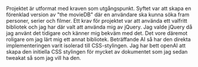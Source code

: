 Projektet är utformat med kraven som utgångspunkt. Syftet var att skapa en förenklad version av "the movieDB" där en användare ska kunna söka fram personer, serier och filmer.
Ett krav för projektet var att använda ett valfritt bibliotek och jag har där valt att använda mig av jQuery. 
Jag valde jQuery då jag använt det tidigare och känner mig bekväm med det. Det vore däremot roligare om jag lärt mig ett annat bibliotek. 
Beträffande AI så har den direkta implementeringen varit isolerad till CSS-stylingen. Jag har bett openAI att skapa den initiella CSS stylingen för mycket av dokumentet
som jag sedan tweakat så som jag vill ha den. 
